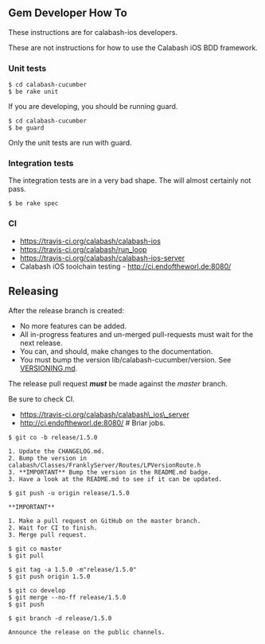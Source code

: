 ## Gem Developer How To

These instructions are for calabash-ios developers.

These are not instructions for how to use the Calabash iOS BDD framework.

### Unit tests

```
$ cd calabash-cucumber
$ be rake unit
```

If you are developing, you should be running guard.

```
$ cd calabash-cucumber
$ be guard
```

Only the unit tests are run with guard.

### Integration tests

The integration tests are in a very bad shape.  The will almost
certainly not pass.

```
$ be rake spec
```

### CI

* https://travis-ci.org/calabash/calabash-ios
* https://travis-ci.org/calabash/run_loop
* https://travis-ci.org/calabash/calabash-ios-server
* Calabash iOS toolchain testing - http://ci.endoftheworl.de:8080/

## Releasing

After the release branch is created:

* No more features can be added.
* All in-progress features and un-merged pull-requests must wait for the next release.
* You can, and should, make changes to the documentation.
* You must bump the version lib/calabash-cucumber/version.  See [VERSIONING.md](VERSIONING.md]).

The release pull request ***must*** be made against the _master_ branch.

Be sure to check CI.

* https://travis-ci.org/calabash/calabash\_ios\_server
* http://ci.endoftheworl.de:8080/  # Briar jobs.

```
$ git co -b release/1.5.0

1. Update the CHANGELOG.md.
2. Bump the version in calabash/Classes/FranklyServer/Routes/LPVersionRoute.h
3. **IMPORTANT** Bump the version in the README.md badge.
3. Have a look at the README.md to see if it can be updated.

$ git push -u origin release/1.5.0

**IMPORTANT**

1. Make a pull request on GitHub on the master branch.
2. Wait for CI to finish.
3. Merge pull request.

$ git co master
$ git pull

$ git tag -a 1.5.0 -m"release/1.5.0"
$ git push origin 1.5.0

$ git co develop
$ git merge --no-ff release/1.5.0
$ git push

$ git branch -d release/1.5.0

Announce the release on the public channels.
```

